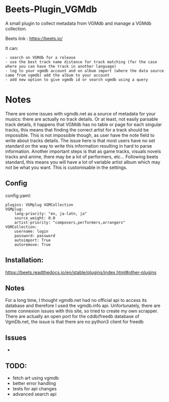 # Beets-Plugin_VGMdb
A small plugin to collect metadata from VGMdb and manage a VGMdb collection.

Beets link : https://beets.io/

It can:
    
    - search on VGMdb for a release
    - use the best track name distance for track matching (for the case where you can have the track in another language)
    - log to your vgmdb account and on album import (where the data source came from vgmdb) add the album to your account
    - add new option to give vgmdb id or search vgmdb using a query

# Notes
There are some issues with vgmdb.net as a source of metadata for your musics: there are actually no track details.
Or at least, not easily parsable track details, it happens that VGMdb has no table or page for each singular tracks, 
this means that finding the correct artist for a track should be impossible. This is not impossible though, as user
have the note field to write about tracks details. The issue here is that most users have no set standard on the way to
write this information resulting in hard to parse information.
Another important steps is that as game tracks, visuals novels tracks and anime, there may be a lot of performers, etc...
Following beets standard, this means you will have a lot of variable artist album which may not be what you want.
This is customisable in the settings.

## Config
config.yaml:
```
plugins: VGMplug VGMCollection
VGMplug:
    lang-priority: "en, ja-latn, ja"
    source_weight: 0.0
    artist-priority: "composers,performers,arrangers"
VGMCollection:
    username: login
    password: password
    autoimport: True
    autoremove: True
```

## Installation:

https://beets.readthedocs.io/en/stable/plugins/index.html#other-plugins

## Notes
For a long time, I thought vgmdb.net had no official api to access its database and therefore I used the vgmdb.info api.
Unfortunately, there are some connexion issues with this site, so tried to create my own scrapper. 
There are actually an open port for the cddb/freedb database of VgmDb.net, the issue is that there are no python3 client for freedb
## Issues
- 

## TODO:
- fetch art using vgmdb
- better error handling
- tests for api changes
- advanced search api
